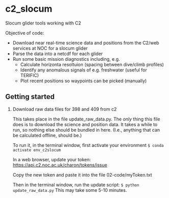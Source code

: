# c2_slocum
Slocum glider tools working with C2

Objective of code:
- Download near real-time science data and positions from the C2/web services at NOC for a slocum glider
- Parse the data into a netcdf for each glider
- Run some basic mission diagnostics including, e.g.
    - Calculate horizonta resoltuion (spacing between dive/climb profiles)
    - Identify any anomalous signals of e.g. freshwater (useful for TERIFIC)
    - Plot recent positions so waypoints can be picked (manually)


## Getting started 

1. Download raw data files for 398 and 409 from c2

    This takes place in the file update_raw_data.py.  The *only* thing this file does is to download the science and position data.  It takes a while to run, so nothing else should be bundled in here.  (I.e., anything that can be calculated offline, should be.)
    
    To run it, in the terminal window, first activate your environment
    ```$ conda activate env_c2slocum```
    
    In a web browser, update your token: https://api.c2.noc.ac.uk/charon/tokens/issue
    
    Copy the new token and paste it into the file 02-code/myToken.txt
    
    Then in the terminal window, run the update script:
    ```$ python update_raw_data.py```
    This may take some 5-10 minutes.
